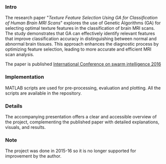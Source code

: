 ### Intro

The research paper "*Texture Feature Selection Using GA for Classification of Human Brain MRI Scans*" explores the use of Genetic Algorithms (GA) for selecting optimal texture features in the classification of brain MRI scans. The study demonstrates that GA can effectively identify relevant features that improve classification accuracy in distinguishing between normal and abnormal brain tissues. This approach enhances the diagnostic process by optimizing feature selection, leading to more accurate and efficient MRI scan analysis.

The paper is published [International Conference on swarm intelligence 2016](https://link.springer.com/chapter/10.1007/978-3-319-41009-8_25)


### Implementation

MATLAB scripts are used for pre-processing, evaluation and plotting. All the scripts are available in the repository.

### Details

The accompanying presentation offers a clear and accessible overview of the project, complementing the published paper with detailed explanations, visuals, and results.

### Note
The project was done in 2015-16 so it is no longer supported for improvement by the author.
